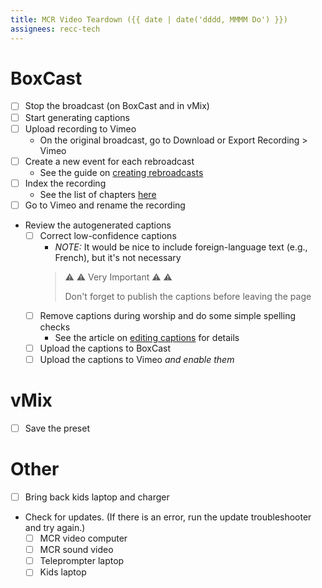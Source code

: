 ```yaml
---
title: MCR Video Teardown ({{ date | date('dddd, MMMM Do') }})
assignees: recc-tech
---
```


# BoxCast
- [ ] Stop the broadcast (on BoxCast and in vMix)
- [ ] Start generating captions
- [ ] Upload recording to Vimeo
    - On the original broadcast, go to Download or Export Recording > Vimeo
- [ ] Create a new event for each rebroadcast
    - See the guide on [creating rebroadcasts](https://github.com/recc-tech/tech/wiki/Creating-Rebroadcasts)
- [ ] Index the recording
    - See the list of chapters [here](https://github.com/recc-tech/tech/wiki/Index-Chapters)
- [ ] Go to Vimeo and rename the recording
- Review the autogenerated captions
    - [ ] Correct low-confidence captions
        - _NOTE:_ It would be nice to include foreign-language text (e.g., French), but it's not necessary
        > :warning: :warning: Very Important :warning: :warning:
        >
        > Don't forget to publish the captions before leaving the page
    - [ ] Remove captions during worship and do some simple spelling checks
        - See the article on [editing captions](https://github.com/recc-tech/tech/wiki/Editing-Captions) for details
    - [ ] Upload the captions to BoxCast
    - [ ] Upload the captions to Vimeo _and enable them_

# vMix
- [ ] Save the preset

# Other
- [ ] Bring back kids laptop and charger
- Check for updates. (If there is an error, run the update troubleshooter and try again.)
    - [ ] MCR video computer
    - [ ] MCR sound video
    - [ ] Teleprompter laptop
    - [ ] Kids laptop
